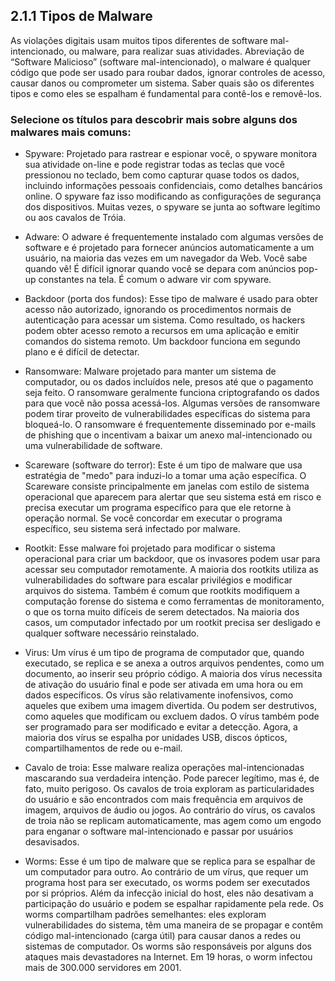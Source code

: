 ## 2.1.1 Tipos de Malware
As violações digitais usam muitos tipos diferentes de software mal-intencionado, ou malware, para realizar suas atividades. Abreviação de “Software Malicioso” (software mal-intencionado), o malware é qualquer código que pode ser usado para roubar dados, ignorar controles de acesso, causar danos ou comprometer um sistema. Saber quais são os diferentes tipos e como eles se espalham é fundamental para contê-los e removê-los.

### Selecione os títulos para descobrir mais sobre alguns dos malwares mais comuns:

- Spyware: Projetado para rastrear e espionar você, o spyware monitora sua atividade on-line e pode registrar todas as teclas que você pressionou no teclado, bem como capturar quase todos os dados, incluindo informações pessoais confidenciais, como detalhes bancários online. O spyware faz isso modificando as configurações de segurança dos dispositivos.
Muitas vezes, o spyware se junta ao software legítimo ou aos cavalos de Tróia.

- Adware: O adware é frequentemente instalado com algumas versões de software e é projetado para fornecer anúncios automaticamente a um usuário, na maioria das vezes em um navegador da Web. Você sabe quando vê! É difícil ignorar quando você se depara com anúncios pop-up constantes na tela.
É comum o adware vir com spyware.

- Backdoor (porta dos fundos): Esse tipo de malware é usado para obter acesso não autorizado, ignorando os procedimentos normais de autenticação para acessar um sistema. Como resultado, os hackers podem obter acesso remoto a recursos em uma aplicação e emitir comandos do sistema remoto.
Um backdoor funciona em segundo plano e é difícil de detectar.

- Ransomware: Malware projetado para manter um sistema de computador, ou os dados incluídos nele, presos até que o pagamento seja feito. O ransomware geralmente funciona criptografando os dados para que você não possa acessá-los.
Algumas versões de ransomware podem tirar proveito de vulnerabilidades específicas do sistema para bloqueá-lo. O ransomware é frequentemente disseminado por e-mails de phishing que o incentivam a baixar um anexo mal-intencionado ou uma vulnerabilidade de software.

- Scareware (software do terror): Este é um tipo de malware que usa estratégia de "medo" para induzi-lo a tomar uma ação específica. O Scareware consiste principalmente em janelas com estilo de sistema operacional que aparecem para alertar que seu sistema está em risco e precisa executar um programa específico para que ele retorne à operação normal.
Se você concordar em executar o programa específico, seu sistema será infectado por malware.

- Rootkit: Esse malware foi projetado para modificar o sistema operacional para criar um backdoor, que os invasores podem usar para acessar seu computador remotamente. A 
maioria dos rootkits utiliza as vulnerabilidades do software para escalar privilégios e modificar arquivos do sistema.
Também é comum que rootkits modifiquem a computação forense do sistema e como ferramentas de monitoramento, o que os torna muito difíceis de serem detectados. Na maioria 
dos casos, um computador infectado por um rootkit precisa ser desligado e qualquer software necessário reinstalado.

- Virus: Um vírus é um tipo de programa de computador que, quando executado, se replica e se anexa a outros arquivos pendentes, como um documento, ao inserir seu próprio 
  código. A maioria dos vírus necessita de ativação do usuário final e pode ser ativada em uma hora ou em dados específicos.
  Os vírus são relativamente inofensivos, como aqueles que exibem uma imagem divertida. Ou podem ser destrutivos, como aqueles que modificam ou excluem dados.
  O vírus também pode ser programado para ser modificado e evitar a detecção. Agora, a maioria dos vírus se espalha por unidades USB, discos ópticos, compartilhamentos de 
  rede ou e-mail.

- Cavalo de troia: Esse malware realiza operações mal-intencionadas mascarando sua verdadeira intenção. Pode parecer legítimo, mas é, de fato, muito perigoso. Os cavalos de troia exploram as particularidades do usuário e são encontrados com mais frequência em arquivos de imagem, arquivos de áudio ou jogos.
Ao contrário do vírus, os cavalos de troia não se replicam automaticamente, mas agem como um engodo para enganar o software mal-intencionado e passar por usuários desavisados.

- Worms: Esse é um tipo de malware que se replica para se espalhar de um computador para outro. Ao contrário de um vírus, que requer um programa host para ser executado, os worms podem ser executados por si próprios. Além da infecção inicial do host, eles não desativam a participação do usuário e podem se espalhar rapidamente pela rede.
Os worms compartilham padrões semelhantes: eles exploram vulnerabilidades do sistema, têm uma maneira de se propagar e contêm código mal-intencionado (carga útil) para causar danos a redes ou sistemas de computador.
Os worms são responsáveis ​​por alguns dos ataques mais devastadores na Internet. Em 19 horas, o worm infectou mais de 300.000 servidores em 2001.

